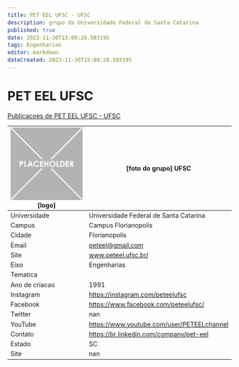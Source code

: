 ```yaml
---
title: PET EEL UFSC - UFSC
description: grupo da Universidade Federal de Santa Catarina
published: true
date: 2023-11-30T15:09:28.503195
tags: Engenharias
editor: markdown
dateCreated: 2023-11-30T15:09:28.503195
---
```


# PET EEL UFSC

[Publicacoes de PET EEL UFSC - UFSC](/atividade/75PETEELUFSCUFSC/feed.md)

| ![placeholder.png](/placeholder.png) [logo] | [foto do grupo] UFSC         |
| ------------------------------------------- | ------------------------------------------------- |
| Universidade                                | Universidade Federal de Santa Catarina      |
| Campus                                      | Campus Florianopolis            |
| Cidade                                      | Florianopolis             |
| Email                                       | peteel@gmail.com             |
| Site                                        | www.peteel.ufsc.br/              |
| Eixo                                        | Engenharias              |
| Tematica                                    |           |
| Ano de criacao                              | 1991        |
| Instagram                                   | https://instagram.com/peteelufsc         |
| Facebook                                    | https://www.facebook.com/peteelufsc/          |
| Twitter                                     | nan           |
| YouTube                                     | https://www.youtube.com/user/PETEELchannel           |
| Contato                                     | https://br.linkedin.com/company/pet-eel         |
| Estado                                      |  SC            |
| Site                                        | nan |
